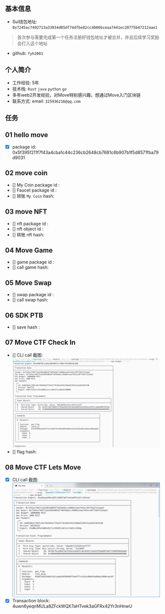 ## 基本信息
- Sui钱包地址: `0x7245ac7492713a33034d05df74dfbe82cc4b06bceaa7441ec20775b47212aae1`
> 首次参与需要完成第一个任务注册好钱包地址才被合并，并且后续学习奖励会打入这个地址
- github: `fyh2001`

## 个人简介
- 工作经验: 5年
- 技术栈: `Rust` `java` `python` `go`
- 多年web2开发经验，对Move特别感兴趣，想通过Move入门区块链
- 联系方式: email: `325936216@qq.com` 

## 任务

##   01 hello move  
- [x] package id: 0x5f395f211f7f43a4cba1c44c236cb2648cb7681c6b907b1f5d8571fba79d9031

##   02 move coin
- [] My Coin package id : 
- [] Faucet package id :  
- [] 转账 `My Coin` hash: 

##   03 move NFT
- [] nft package id :
- [] nft object id : 
- [] 转账 nft  hash:

##   04 Move Game
- [] game package id :
- [] call game hash:

##   05 Move Swap
- [] swap package id :
- [] call swap hash:

##   06 SDK PTB
- [] save hash :

##   07 Move CTF Check In
- [] CLI call 截图: ![CLI](./notes/task7/image.png)
- [] flag hash: 

##   08 Move CTF Lets Move
- [x] CLI call 截图: ![CLI](./notes/task8/image.png)
- [x] Transaction block: 4uwn6yeqnMULa8ZFckWQX7aHTvek3aGFRx42Yr3nHnwU
